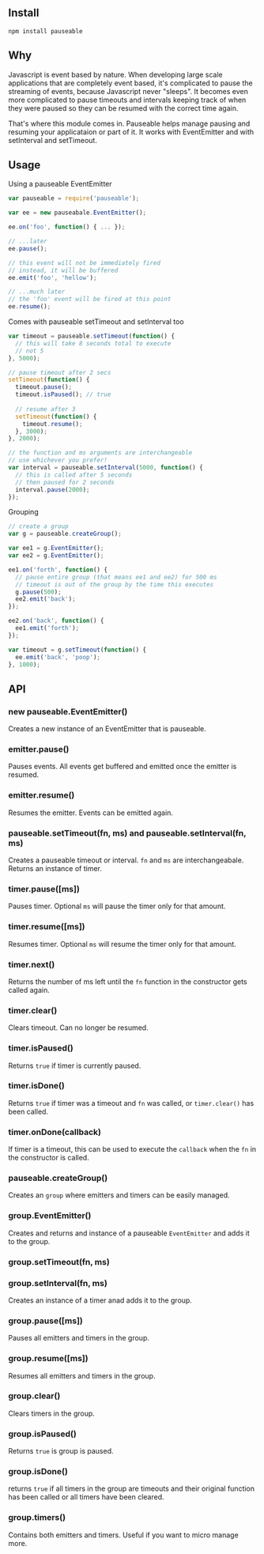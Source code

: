 Install
------------

    npm install pauseable


Why
-------
Javascript is event based by nature. When developing large scale applications that are completely event based, it's complicated to pause the streaming of events, because Javascript never "sleeps". It becomes even more complicated to pause timeouts and intervals keeping track of when they were paused so they can be resumed with the correct time again.

That's where this module comes in. Pauseable helps manage pausing and resuming your applicataion or part of it. It works with EventEmitter and with setInterval and setTimeout.


Usage
------------------
Using a pauseable EventEmitter

```javascript
var pauseable = require('pauseable');

var ee = new pauseabale.EventEmitter();

ee.on('foo', function() { ... });

// ...later
ee.pause();

// this event will not be immediately fired
// instead, it will be buffered
ee.emit('foo', 'hellow');

// ...much later
// the 'foo' event will be fired at this point
ee.resume();
```

Comes with pauseable setTimeout and setInterval too

```javascript
var timeout = pauseable.setTimeout(function() {
  // this will take 8 seconds total to execute
  // not 5
}, 5000);

// pause timeout after 2 secs
setTimeout(function() {
  timeout.pause();
  timeout.isPaused(); // true
  
  // resume after 3
  setTimeout(function() {
    timeout.resume();
  }, 3000);
}, 2000);
```

```javascript
// the function and ms arguments are interchangeable
// use whichever you prefer!
var interval = pauseable.setInterval(5000, function() {
  // this is called after 5 seconds
  // then paused for 2 seconds
  interval.pause(2000);
});
```

Grouping
```javascript
// create a group
var g = pauseable.createGroup();

var ee1 = g.EventEmitter();
var ee2 = g.EventEmitter();

ee1.on('forth', function() {
  // pause entire group (that means ee1 and ee2) for 500 ms
  // timeout is out of the group by the time this executes
  g.pause(500);
  ee2.emit('back');
});

ee2.on('back', function() {
  ee1.emit('forth');
});

var timeout = g.setTimeout(function() {
  ee.emit('back', 'poop');
}, 1000);
```


API
---
### new pauseable.EventEmitter()
Creates a new instance of an EventEmitter that is pauseable.

### emitter.pause()
Pauses events. All events get buffered and emitted once the emitter is resumed.

### emitter.resume()
Resumes the emitter. Events can be emitted again.

### pauseable.setTimeout(fn, ms) and pauseable.setInterval(fn, ms)
Creates a pauseable timeout or interval. `fn` and `ms` are interchangeabale. Returns an instance of timer.

### timer.pause([ms])
Pauses timer. Optional `ms` will pause the timer only for that amount.

### timer.resume([ms])
Resumes timer. Optional `ms` will resume the timer only for that amount.

### timer.next()
Returns the number of ms left until the `fn` function in the constructor gets called again.

### timer.clear()
Clears timeout. Can no longer be resumed.

### timer.isPaused()
Returns `true` if timer is currently paused.

### timer.isDone()
Returns `true` if timer was a timeout and `fn` was called, or `timer.clear()` has been called.

### timer.onDone(callback)
If timer is a timeout, this can be used to execute the `callback` when the `fn` in the constructor is called.

### pauseable.createGroup()
Creates an `group` where emitters and timers can be easily managed.

### group.EventEmitter()
Creates and returns and instance of a pauseable `EventEmitter` and adds it to the group.

### group.setTimeout(fn, ms)
### group.setInterval(fn, ms)
Creates an instance of a timer anad adds it to the group.

### group.pause([ms])
Pauses all emitters and timers in the group.

### group.resume([ms])
Resumes all emitters and timers in the group.

### group.clear()
Clears timers in the group.

### group.isPaused()
Returns `true` is group is paused.

### group.isDone()
returns `true` if all timers in the group are timeouts and their original function has been called or all timers have been cleared.

### group.timers()
Contains both emitters and timers. Useful if you want to micro manage more.
